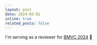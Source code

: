 ```yaml
---
layout: post
date: 2024-05-01
inline: true
related_posts: false
---
```


I'm serving as a reviewer for [BMVC 2024](https://bmvc2024.org/) :paperclip:
